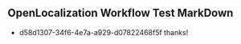 ## OpenLocalization Workflow Test MarkDown
* d58d1307-34f6-4e7a-a929-d07822468f5f thanks!

<!--HONumber=Sep16_HO1-->


